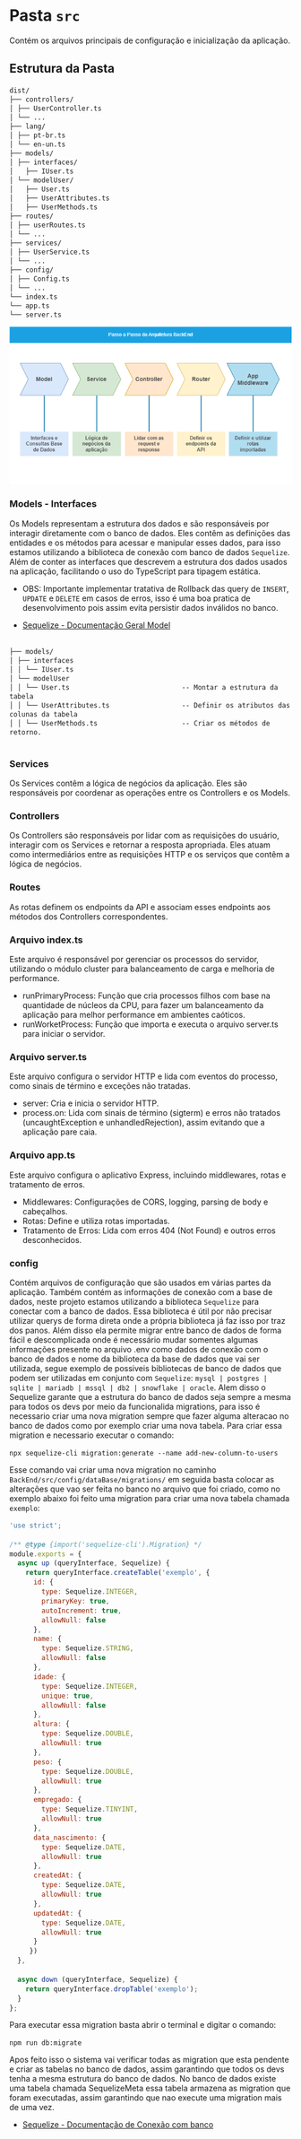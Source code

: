 # Pasta `src`
Contém os arquivos principais de configuração e inicialização da aplicação.

## Estrutura da Pasta

```
dist/
├── controllers/
│ ├── UserController.ts
│ └── ...
├── lang/
│ ├── pt-br.ts
│ └── en-un.ts
├── models/
│ ├── interfaces/
│   ├── IUser.ts
│ └── modelUser/
│   ├── User.ts
│   ├── UserAttributes.ts
│   ├── UserMethods.ts
├── routes/
│ ├── userRoutes.ts
│ └── ...
├── services/
│ ├── UserService.ts
│ └── ...
├── config/
│ ├── Config.ts
│ └── ...
└── index.ts
└── app.ts
└── server.ts

```

![alt text](../../Docs/Arquitetura/MVC.drawio.png)

### Models - Interfaces
Os Models representam a estrutura dos dados e são responsáveis por interagir diretamente com o banco de dados. Eles contêm as definições das entidades e os métodos para acessar e manipular esses dados, para isso estamos utilizando a biblioteca de conexão com banco de dados ```Sequelize```. Além de conter as interfaces que descrevem a estrutura dos dados usados na aplicação, facilitando o uso do TypeScript para tipagem estática. 

*   OBS: Importante implementar tratativa de Rollback das query de ``` INSERT ```, ``` UPDATE ``` e ``` DELETE ``` em casos de erros, isso é uma boa pratica de desenvolvimento pois assim evita persistir dados inválidos no banco.

*   [Sequelize - Documentação Geral Model](https://sequelize.org/docs/v6/core-concepts/model-basics/)

```

├── models/
│ ├── interfaces
│ │ └── IUser.ts
│ └── modelUser
│ │ └── User.ts                            -- Montar a estrutura da tabela
│ │ └── UserAttributes.ts                  -- Definir os atributos das colunas da tabela
│ │ └── UserMethods.ts                     -- Criar os métodos de retorno. 


```

### Services
Os Services contêm a lógica de negócios da aplicação. Eles são responsáveis por coordenar as operações entre os Controllers e os Models.

### Controllers
Os Controllers são responsáveis por lidar com as requisições do usuário, interagir com os Services e retornar a resposta apropriada. Eles atuam como intermediários entre as requisições HTTP e os serviços que contêm a lógica de negócios.

### Routes
As rotas definem os endpoints da API e associam esses endpoints aos métodos dos Controllers correspondentes.

### Arquivo index.ts
Este arquivo é responsável por gerenciar os processos do servidor, utilizando o módulo cluster para balanceamento de carga e melhoria de performance.
*   runPrimaryProcess: Função que cria processos filhos com base na quantidade de núcleos da CPU, para fazer um balanceamento da aplicação para melhor performance em ambientes caóticos.
*   runWorketProcess: Função que importa e executa o arquivo server.ts para iniciar o servidor.

### Arquivo server.ts
Este arquivo configura o servidor HTTP e lida com eventos do processo, como sinais de término e exceções não tratadas.
*   server: Cria e inicia o servidor HTTP.
*   process.on: Lida com sinais de término (sigterm) e erros não tratados (uncaughtException e unhandledRejection), assim evitando que a aplicação pare caia.

### Arquivo app.ts
Este arquivo configura o aplicativo Express, incluindo middlewares, rotas e tratamento de erros.
*   Middlewares: Configurações de CORS, logging, parsing de body e cabeçalhos.
*   Rotas: Define e utiliza rotas importadas.
*   Tratamento de Erros: Lida com erros 404 (Not Found) e outros erros desconhecidos.

### config
Contém arquivos de configuração que são usados em várias partes da aplicação. Também contém as informações de conexão com a base de dados, neste projeto estamos utilizando a biblioteca ```Sequelize``` para conectar com a banco de dados. Essa biblioteca é útil por não precisar utilizar querys de forma direta onde a própria biblioteca já faz isso por traz dos panos. Além disso ela permite migrar entre banco de dados de forma fácil e descomplicada onde é necessário mudar somentes algumas informações presente no arquivo .env como dados de conexão com o banco de dados e nome da biblioteca da base de dados que vai ser utilizada, segue exemplo de possiveis bibliotecas de banco de dados que podem ser utilizadas em conjunto com ```Sequelize```: ``` mysql | postgres | sqlite | mariadb | mssql | db2 | snowflake | oracle ```. Alem disso o Sequelize garante que a estrutura do banco de dados seja sempre a mesma para todos os devs por meio da funcionalida migrations, para isso é necessario criar uma nova migration sempre que fazer alguma alteracao no banco de dados como por exemplo criar uma nova tabela. Para criar essa migration e necessario executar o comando: 

```npx sequelize-cli migration:generate --name add-new-column-to-users``` 

Esse comando vai criar uma nova migration no caminho ```BackEnd/src/config/dataBase/migrations/``` em seguida basta colocar as alterações que vao ser feita no banco no arquivo que foi criado, como no exemplo abaixo foi feito uma migration para criar uma nova tabela chamada ```exemplo```:

```js
'use strict';

/** @type {import('sequelize-cli').Migration} */
module.exports = {
  async up (queryInterface, Sequelize) {
    return queryInterface.createTable('exemplo', {
      id: {
        type: Sequelize.INTEGER,
        primaryKey: true,
        autoIncrement: true,
        allowNull: false
      },
      name: {
        type: Sequelize.STRING,
        allowNull: false
      },
      idade: {
        type: Sequelize.INTEGER,
        unique: true,
        allowNull: false
      },
      altura: {
        type: Sequelize.DOUBLE,
        allowNull: true
      },
      peso: {
        type: Sequelize.DOUBLE,
        allowNull: true
      },
      empregado: {
        type: Sequelize.TINYINT,
        allowNull: true
      },
      data_nascimento: {
        type: Sequelize.DATE,
        allowNull: true
      },
      createdAt: {
        type: Sequelize.DATE,
        allowNull: true
      },
      updatedAt: {
        type: Sequelize.DATE,
        allowNull: true
      }
     })
  },

  async down (queryInterface, Sequelize) {
    return queryInterface.dropTable('exemplo');
  }
};
```
Para executar essa migration basta abrir o terminal e digitar o comando: 

```npm run db:migrate``` 

Apos feito isso o sistema vai verificar todas as migration que esta pendente e criar as tabelas no banco de dados, assim garantindo que todos os devs tenha a mesma estrutura do banco de dados. No banco de dados existe uma tabela chamada SequelizeMeta essa tabela armazena as migration que foram executadas, assim garantindo que nao execute uma migration mais de uma vez.

*   [Sequelize - Documentação de Conexão com banco](https://sequelize.org/)


